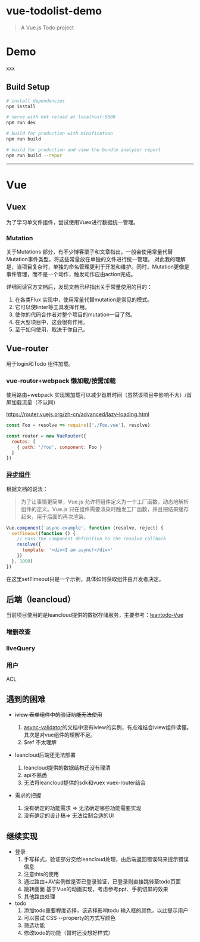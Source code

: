 # vue-todolist-demo

> A Vue.js Todo project

# Demo
xxx

## Build Setup

```bash
# install dependencies
npm install 

# serve with hot reload at localhost:8080
npm run dev

# build for production with minification
npm run build

# build for production and view the bundle analyzer report
npm run build --repor
```

------

# Vue

## Vuex
为了学习单文件组件，尝试使用Vuex进行数据统一管理。

### Mutation
关于Mutations 部分，有不少博客栗子和文章指出，一般会使用常量代替Mutation事件类型，将这些常量放在单独的文件进行统一管理。
对此我的理解是，当项目复杂时，单独的命名管理更利于开发和维护。同时，Mutation更像是事件管理，而不是一个动作，触发动作应由action完成。

详细阅读官方文档后，发现文档已经指出关于常量使用的目的：
1. 在各类Flux 实现中，使用常量代替mutation是常见的模式。
2. 它可以使linter等工具发挥作用。
3. 使你的代码合作者对整个项目的mutation一目了然。
4. 在大型项目中，这会很有作用。
5. 至于如何使用，取决于你自己。


## Vue-router
用于login和Todo 组件加载。

### vue-router+webpack 懒加载/按需加载
使用路由+webpack 实现懒加载可以减少首屏时间（虽然该项目中影响不大）/首屏加载流量（不认同）

https://router.vuejs.org/zh-cn/advanced/lazy-loading.html
```js
const Foo = resolve => require(['./Foo.vue'], resolve)

const router = new VueRouter({
  routes: [
    { path: '/foo', component: Foo }
  ]
})
```

### [异步组件](https://cn.vuejs.org/v2/guide/components.html#异步组件)

根据文档的说法：

> 为了让事情更简单，Vue.js 允许将组件定义为一个工厂函数，动态地解析组件的定义。Vue.js 只在组件需要渲染时触发工厂函数，并且把结果缓存起来，用于后面的再次渲染。
```js
Vue.component('async-example', function (resolve, reject) {
  setTimeout(function () {
    // Pass the component definition to the resolve callback
    resolve({
      template: '<div>I am async!</div>'
    })
  }, 1000)
})
```
在这里setTimeout只是一个示例，具体如何获取组件由开发者决定。



## 后端（leancloud）

当前项目使用的是leancloud提供的数据存储服务，主要参考：[leantodo-Vue](https://github.com/leancloud/leantodo-vue)


### 增删改查

### liveQuery

### 用户
ACL 

## 遇到的困难
- ~~iview 表单组件中的验证功能无法使用~~
    1. [async-validator](https://github.com/yiminghe/async-validator#async-validator)的文档中没有iview的实例，有点难结合iview组件读懂。其次是对vue组件的理解不足。
    2. $ref 不太理解

- leancloud后端还无法部署
    1. leancloud提供的数据结构还没有理清
    2. api不熟悉
    3. 无法将leancloud提供的sdk和vuex vuex-router结合

- 需求的把握
    1. 没有确定的功能需求 => 无法确定哪些功能需要实现
    2. 没有确定的设计稿=> 无法绘制合适的UI

## 继续实现
- 登录
    1. 手写样式，验证部分交给leancloud处理，由后端返回错误码来提示错误信息
    2. 注意this的使用
    3. 通过路由+AV实例做是否已登录验证，已登录则直接跳转至todo页面
    4. 跳转画面  基于Vue的动画实现，考虑参考ppt、手机切屏的效果
    5. 其他路由处理
- todo
    1. 添加todo重要程度选择，该选择影响todu 输入框的颜色，以此提示用户
    2. 可以尝试 CSS --property的方式写颜色
    3. 筛选功能
    4. 修改todo的功能（暂时还没想好样式）